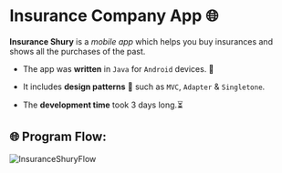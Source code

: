 # Insurance Company App :globe_with_meridians:

**Insurance Shury** is a *mobile app* which helps you buy insurances and shows all the purchases of the past.

- The app was **written** in `Java` for `Android` devices. 📱


- It includes **design patterns** 📓 such as `MVC`, `Adapter` & `Singletone`.


- The **development time** took 3 days long.:hourglass_flowing_sand:


## :globe_with_meridians: Program Flow: 
![InsuranceShuryFlow](https://user-images.githubusercontent.com/15849186/105047900-99065500-5a73-11eb-86df-11e734ee05b5.png)

